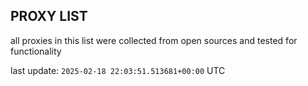 ## PROXY LIST

all proxies in this list were collected from open sources and tested for functionality

last update: `2025-02-18 22:03:51.513681+00:00` UTC